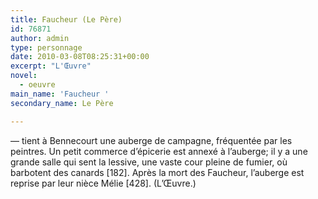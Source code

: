 ```yaml
---
title: Faucheur (Le Père)
id: 76871
author: admin
type: personnage
date: 2010-03-08T08:25:31+00:00
excerpt: "L'Œuvre"
novel:
  - oeuvre
main_name: 'Faucheur '
secondary_name: Le Père

---
```

— tient à Bennecourt une auberge de campagne, fréquentée par les peintres. Un petit commerce d&rsquo;épicerie est annexé à l&rsquo;auberge; il y a une grande salle qui sent la lessive, une vaste cour pleine de fumier, où barbotent des canards [182]. Après la mort des Faucheur, l&rsquo;auberge est reprise par leur nièce Mélie [428]. (L&rsquo;Œuvre.)